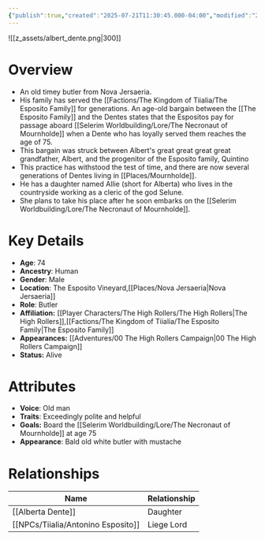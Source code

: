 ```yaml
---
{"publish":true,"created":"2025-07-21T11:30:45.000-04:00","modified":"2025-10-22T08:56:17.844-04:00","published":"2025-10-22T08:56:17.844-04:00","cssclasses":"","Age":"74","Ancestry":"Human","Gender":"Male","Location":["The Esposito Vineyard","[[Nova Jersaeria]]"],"Role":["Butler"],"Affiliation":["[[The High Rollers]]","[[Factions/The Kingdom of Tiialia/The Esposito Family]]"],"Appearances":["[[00 The High Rollers Campaign]]"],"Status":"Alive","Authors":["Jordan"]}
---
```


![[z_assets/albert_dente.png|300]]

# Overview
- An old timey butler from Nova Jersaeria.
- His family has served the [[Factions/The Kingdom of Tiialia/The Esposito Family]] for generations. An age-old bargain between the [[The Esposito Family]] and the Dentes states that the Espositos pay for passage aboard [[Selerim Worldbuilding/Lore/The Necronaut of Mournholde]] when a Dente who has loyally served them reaches the age of 75.
- This bargain was struck between Albert's great great great great grandfather, Albert, and the progenitor of the Esposito family, Quintino
- This practice has withstood the test of time, and there are now several generations of Dentes living in [[Places/Mournholde]].
- He has a daughter named Allie (short for Alberta) who lives in the countryside working as a cleric of the god Selune.
- She plans to take his place after he soon embarks on the [[Selerim Worldbuilding/Lore/The Necronaut of Mournholde]].

# Key Details
- **Age**: 74
- **Ancestry**: Human
- **Gender**: Male
- **Location**: The Esposito Vineyard,[[Places/Nova Jersaeria\|Nova Jersaeria]]
- **Role**: Butler
- **Affiliation:** [[Player Characters/The High Rollers/The High Rollers\|The High Rollers]],[[Factions/The Kingdom of Tiialia/The Esposito Family\|The Esposito Family]]
- **Appearances:** [[Adventures/00 The High Rollers Campaign\|00 The High Rollers Campaign]]
- **Status:** Alive

# Attributes
- **Voice**: Old man
- **Traits**: Exceedingly polite and helpful
- **Goals:** Board the [[Selerim Worldbuilding/Lore/The Necronaut of Mournholde]] at age 75
- **Appearance**: Bald old white butler with mustache

# Relationships

| Name                  | Relationship |
| --------------------- | ------------ |
| [[Alberta Dente]]     | Daughter     |
| [[NPCs/Tiialia/Antonino Esposito]] | Liege Lord   |


